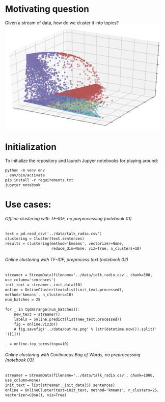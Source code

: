 # Motivating question
Given a stream of data, how do we cluster it into topics?  
![](data/example.png)
# Initialization
To initialize the repository and launch Jupyer notebooks for playing around:
```
python -m venv env  
. env/bin/activate  
pip install -r requirements.txt  
jupyter notebook
```
# Use cases:
###### Offline clustering with TF-IDF, no preprocessing (notebook 01)
```
text = pd.read_csv('../data/talk_radio.csv')
clustering = Cluster(text.sentences)
results = clustering(method='kmeans', vectorizer=None,
                     reduce_dim=None, viz=True, n_clusters=10)
```

###### Online clustering with TF-IDF, preprocess text (notebook 02)
```
streamer = StreamData(filename='../data/talk_radio.csv', chunk=500, use_column='sentences')
init_text = streamer._init_data(10)
online = OnlineCluster(text=list(init_text.processed), method='kmeans', n_clusters=10)
num_batches = 25

for _ in tqdm(range(num_batches)):
    new_text = streamer()
    labels = online.predict(list(new_text.processed))
    fig = online.viz3D()
    # fig.savefig('../data/out-%s.png' % (str(datetime.now()).split(' ')[1]))

_ = online.top_terms(topx=10)
```

###### Online clustering with Continuous Bag of Words, no preprocessing (notebook 03)
```
streamer = StreamData(filename='../data/talk_radio.csv', chunk=1000, use_column=None)
init_text = list(streamer._init_data(5).sentences)
online = OnlineCluster(text=init_text, method='kmeans', n_clusters=25, vectorizer=CBoW(), viz=True)
```
